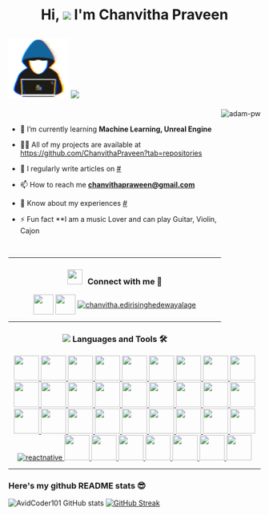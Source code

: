 <h1 align="center"><b>Hi, </b><img src="https://media.giphy.com/media/hvRJCLFzcasrR4ia7z/giphy.gif" width="35"><b> I'm Chanvitha Praveen </b></h1>

## <picture><img src = "https://github.com/0xAbdulKhalid/0xAbdulKhalid/raw/main/assets/mdImages/about_me.gif" width = 120px></picture> <a href="https://github.com/DenverCoder1/readme-typing-svg"><img src="https://readme-typing-svg.herokuapp.com?font=Time+New+Roman&color=cyan&size=25&center=false&vCenter=false&width=600&height=100&lines=Thank+You+for+Reach+out+Me..&hearts;++;Self-taught+Developer,;Team-Player,;Computer+Engineering+Student,;Active+Learner/Researcher,;Nature+Lover..<3"></a>


<p><img align="right" src="https://github.com/Adam-pw/Adam-pw/blob/main/animation_500_kxa883sd.gif" alt="adam-pw" height="450"/></p>

<br/>

- 🌱 I’m currently learning **Machine Learning, Unreal Engine**

- 👨‍💻 All of my projects are available at https://github.com/ChanvithaPraveen?tab=repositories

- 📝 I regularly write articles on [#](#)

- 📫 How to reach me **chanvithapraween@gmail.com**

- 📄 Know about my experiences [#](#)

- ⚡ Fun fact **I am a music Lover and can play Guitar, Violin, Cajon

<br/>

---

<h3 align="center" > <img src="https://media.giphy.com/media/iY8CRBdQXODJSCERIr/giphy.gif" width="30" height="30" style="margin-right: 10px;">Connect with me 🤝 </h3>

<p align="center">
<a href="https://twitter.com/chanvithap" target="blank"><img align="center" src="https://skillicons.dev/icons?i=twitter alt="chanvithap" height="40" width="40"/></a>
<a href="https://linkedin.com/in/chanvitha-praveen" target="blank"><img align="center" src="https://skillicons.dev/icons?i=linkedin alt="chanvitha-praveen" height="40" width="40" /></a>
<a href="https://fb.com/chanvitha.edirisinghedewayalage" target="blank"><img align="center" src="https://raw.githubusercontent.com/rahuldkjain/github-profile-readme-generator/master/src/images/icons/Social/facebook.svg" alt="chanvitha.edirisinghedewayalage" height="40" width="40" /></a>
</p>

--- 

<h3 align="center"> <img src = "https://github.com/7oSkaaa/7oSkaaa/blob/main/Images/Programming_Languages.gif?raw=true" width = 20px>  </picture>Languages and Tools 🛠️</h3>
<p align="center"> <a href="https://developer.android.com" target="_blank" rel="noreferrer"> <img src="https://skillicons.dev/icons?i=androidstudio alt="android" width="50" height="50"/> </a> <a href="https://aws.amazon.com" target="_blank" rel="noreferrer"> <img src="https://skillicons.dev/icons?i=aws alt="aws" width="50" height="50"/> </a> <a href="https://getbootstrap.com" target="_blank" rel="noreferrer"> <img src="https://skillicons.dev/icons?i=bootstrap alt="bootstrap" width="50" height="50"/> </a> <a href="https://www.cprogramming.com/" target="_blank" rel="noreferrer"> <img src="https://skillicons.dev/icons?i=c alt="c" width="50" height="50"/> </a> <a href="https://www.w3schools.com/cpp/" target="_blank" rel="noreferrer"> <img src="https://skillicons.dev/icons?i=cpp alt="cpp" width="50" height="50"/> </a> <a href="https://www.w3schools.com/css/" target="_blank" rel="noreferrer"> <img src="https://skillicons.dev/icons?i=css alt="css3" width="50" height="50"/> </a> <a href="https://dart.dev" target="_blank" rel="noreferrer"> <img src="https://skillicons.dev/icons?i=dart alt="dart" width="50" height="50"/> </a> <a href="https://www.docker.com/" target="_blank" rel="noreferrer"> <img src="https://skillicons.dev/icons?i=docker alt="docker" width="50" height="50"/> </a> <a href="https://expressjs.com" target="_blank" rel="noreferrer"> <img src="https://skillicons.dev/icons?i=express alt="express" width="50" height="50"/> </a> <a href="https://www.figma.com/" target="_blank" rel="noreferrer"> <img src="https://skillicons.dev/icons?i=figma alt="figma" width="50" height="50"/> </a> <a href="https://flutter.dev" target="_blank" rel="noreferrer"> <img src="https://skillicons.dev/icons?i=flutter alt="flutter" width="50" height="50"/> </a> <a href="https://git-scm.com/" target="_blank" rel="noreferrer"> <img src="https://skillicons.dev/icons?i=git alt="git" width="50" height="50"/> </a> <a href="https://www.w3.org/html/" target="_blank" rel="noreferrer"> <img src="https://skillicons.dev/icons?i=html alt="html5" width="50" height="50"/> </a> <a href="https://www.adobe.com/in/products/illustrator.html" target="_blank" rel="noreferrer"> <img src="https://skillicons.dev/icons?i=ai alt="illustrator" width="50" height="50"/> </a> <a href="https://www.java.com" target="_blank" rel="noreferrer"> <img src="https://skillicons.dev/icons?i=java alt="java" width="50" height="50"/> </a> <a href="https://developer.mozilla.org/en-US/docs/Web/JavaScript" target="_blank" rel="noreferrer"> <img src="https://skillicons.dev/icons?i=js alt="javascript" width="50" height="50"/> </a> <a href="https://www.jenkins.io" target="_blank" rel="noreferrer"> <img src="https://skillicons.dev/icons?i=jenkins alt="jenkins" width="50" height=50"/> </a> <a href="https://www.linux.org/" target="_blank" rel="noreferrer"> <img src="https://skillicons.dev/icons?i=linux alt="linux" width="50" height="50"/> </a> <a href="https://www.mongodb.com/" target="_blank" rel="noreferrer"> <img src="https://skillicons.dev/icons?i=mongodb alt="mongodb" width="50" height="50"/> </a> <a href="https://www.mysql.com/" target="_blank" rel="noreferrer"><img src="https://skillicons.dev/icons?i=mysql alt="mysql" width="50" height="50"/> </a> <a href="https://nodejs.org" target="_blank" rel="noreferrer"> <img src="https://skillicons.dev/icons?i=nodejs alt="nodejs" width="50" height="50"/> </a> <a href="https://opencv.org/" target="_blank" rel="noreferrer"> <img src="https://skillicons.dev/icons?i=opencv alt="opencv" width="50" height="50"/> </a> <a href="https://www.photoshop.com/en" target="_blank" rel="noreferrer"> <img src="https://skillicons.dev/icons?i=ps alt="photoshop" width="50" height="50"/> </a> <a href="https://www.php.net" target="_blank" rel="noreferrer"> <img src="https://skillicons.dev/icons?i=php alt="php" width="50" height="50"/> </a> <a href="https://www.python.org" target="_blank" rel="noreferrer"> <img src="https://skillicons.dev/icons?i=python alt="python" width="50" height="50"/> </a> <a href="https://pytorch.org/" target="_blank" rel="noreferrer"> <img src="https://skillicons.dev/icons?i=pytorch alt="pytorch" width="50" height="50"/> </a> <a href="https://reactjs.org/" target="_blank" rel="noreferrer"> <img src="https://skillicons.dev/icons?i=react alt="react" width="50" height="50"/> </a> <a href="https://reactnative.dev/" target="_blank" rel="noreferrer"> <img src="https://reactnative.dev/img/header_logo.svg" alt="reactnative" width="50" height="50"/> </a> <a href="https://www.selenium.dev" target="_blank" rel="noreferrer"> <img src="https://skillicons.dev/icons?i=selenium alt="selenium" width="50" height="50"/> </a> <a href="https://www.sqlite.org/" target="_blank" rel="noreferrer"> <img src="https://skillicons.dev/icons?i=sqlite alt="sqlite" width="50" height="50"/> </a> <a href="https://tailwindcss.com/" target="_blank" rel="noreferrer"> <img src="https://skillicons.dev/icons?i=tailwind alt="tailwind" width="50" height="50"/> </a> <a href="https://www.tensorflow.org" target="_blank" rel="noreferrer"> <img src="https://skillicons.dev/icons?i=tensorflow alt="tensorflow" width="50" height="50"/> </a> <a href="https://www.typescriptlang.org/" target="_blank" rel="noreferrer"> <img src="https://skillicons.dev/icons?i=typescript alt="typescript" width="50" height="50"/> </a> <a href="https://unrealengine.com/" target="_blank" rel="noreferrer"> <img src="https://skillicons.dev/icons?i=unreal alt="unreal" width="50" height="50"/> </a> <a href="https://www.adobe.com/products/xd.html" target="_blank" rel="noreferrer"> <img src="https://skillicons.dev/icons?i=xd alt="xd" width="50" height="50"/> </a> </p>

--- 

### Here's my github README stats 😎

![AvidCoder101 GitHub stats](https://github-readme-stats.vercel.app/api?username=ChanvithaPraveen&show_icons=true&theme=radical) 
[![GitHub Streak](https://github-readme-streak-stats.herokuapp.com/?user=ChanvithaPraveen&theme=radical)](https://git.io/streak-stats) 

